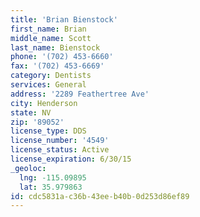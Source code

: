 ```yaml
---
title: 'Brian Bienstock'
first_name: Brian
middle_name: Scott
last_name: Bienstock
phone: '(702) 453-6660'
fax: '(702) 453-6669'
category: Dentists
services: General
address: '2289 Feathertree Ave'
city: Henderson
state: NV
zip: '89052'
license_type: DDS
license_number: '4549'
license_status: Active
license_expiration: 6/30/15
_geoloc:
  lng: -115.09895
  lat: 35.979863
id: cdc5831a-c36b-43ee-b40b-0d253d86ef89
---
```

